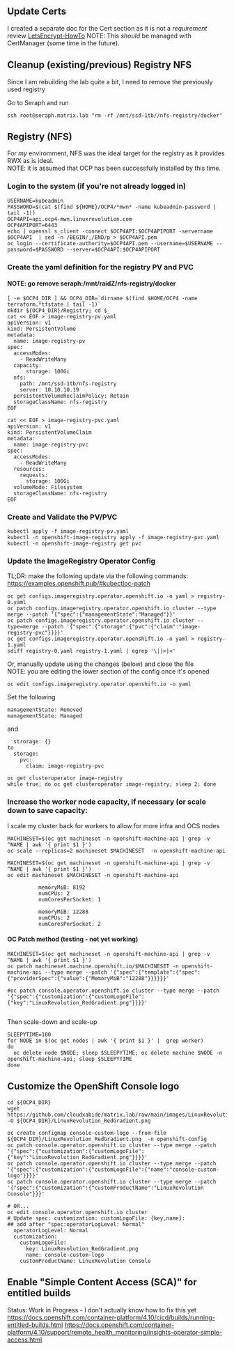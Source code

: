 ## Update Certs
I created a separate doc for the Cert section as it is not a *requirement*
review [LetsEncrypt-HowTo](./25-OCP4-lets_encrypt.md)
NOTE:  This *should* be managed with CertManager (some time in the future).

##  Cleanup (existing/previous) Registry NFS
Since I am rebuilding the lab quite a bit, I need to remove the previously used registry  

Go to Seraph and run
```
ssh root@seraph.matrix.lab "rm -rf /mnt/ssd-1tb//nfs-registry/docker"
```

## Registry (NFS)
For *my* enviromment, NFS was the ideal target for the registry as it provides RWX as is ideal.  
NOTE: it is assumed that OCP has been successfully installed by this time.  

### Login to the system (if you're not already logged in)
```
USERNAME=kubeadmin
PASSWORD=$(cat $(find ${HOME}/OCP4/*mwn* -name kubeadmin-password | tail -1))
OCP4API=api.ocp4-mwn.linuxrevolution.com
OCP4APIPORT=6443
echo | openssl s_client -connect $OCP4API:$OCP4APIPORT -servername $OCP4API  | sed -n /BEGIN/,/END/p > $OCP4API.pem
oc login --certificate-authority=$OCP4API.pem --username=$USERNAME --password=$PASSWORD --server=$OCP4API:$OCP4APIPORT
```

### Create the yaml definition for the registry PV and PVC
#### NOTE: go remove seraph:/mnt/raidZ/nfs-registry/docker
```
[ -e $OCP4_DIR ] && OCP4_DIR=`dirname $(find $HOME/OCP4 -name terraform.*tfstate | tail -1)`
mkdir ${OCP4_DIR}/Registry; cd $_
cat << EOF > image-registry-pv.yaml
apiVersion: v1
kind: PersistentVolume
metadata:
  name: image-registry-pv
spec:
  accessModes:
    - ReadWriteMany
  capacity:
      storage: 100Gi
  nfs:
    path: /mnt/ssd-1tb/nfs-registry
    server: 10.10.10.19
  persistentVolumeReclaimPolicy: Retain
  storageClassName: nfs-registry
EOF

cat << EOF > image-registry-pvc.yaml
apiVersion: v1
kind: PersistentVolumeClaim
metadata:
  name: image-registry-pvc
spec:
  accessModes:
    - ReadWriteMany
  resources:
    requests:
      storage: 100Gi
  volumeMode: Filesystem
  storageClassName: nfs-registry
EOF
```

### Create and Validate the PV/PVC
```
kubectl apply -f image-registry-pv.yaml
kubectl -n openshift-image-registry apply -f image-registry-pvc.yaml
kubectl -n openshift-image-registry get pvc
```

### Update the ImageRegistry Operator Config
TL;DR: make the following update via the following commands: 
https://examples.openshift.pub/#kubectloc-patch
```
oc get configs.imageregistry.operator.openshift.io -o yaml > registry-0.yaml
oc patch configs.imageregistry.operator.openshift.io cluster --type merge --patch '{"spec":{"managementState":"Managed"}}'
oc patch configs.imageregistry.operator.openshift.io cluster --type=merge --patch '{"spec":{"storage":{"pvc":{"claim":"image-registry-pvc"}}}}'
oc get configs.imageregistry.operator.openshift.io -o yaml > registry-1.yaml
sdiff registry-0.yaml registry-1.yaml | egrep '\||>|<'
```

Or, manually update using the changes (below) and close the file  
NOTE:  you are editing the lower section of the config once it's opened
```
oc edit configs.imageregistry.operator.openshift.io -o yaml
```
Set the following
```
managementState: Removed
managementState: Managed
```
and
```
  strorage: {}
to 
  storage:
    pvc:
      claim: image-registry-pvc
```

```
oc get clusteroperator image-registry
while true; do oc get clusteroperator image-registry; sleep 2; done
```

### Increase the worker node capacity, if necessary (or scale down to save capacity:
I scale my cluster back for workers to allow for more infra and OCS nodes
```
MACHINESET=$(oc get machineset -n openshift-machine-api | grep -v ^NAME | awk '{ print $1 }')
oc scale --replicas=2 machineset $MACHINESET  -n openshift-machine-api
```

```
MACHINESET=$(oc get machineset -n openshift-machine-api | grep -v ^NAME | awk '{ print $1 }')
oc edit machineset $MACHINESET -n openshift-machine-api

          memoryMiB: 8192
          numCPUs: 2
          numCoresPerSocket: 1

          memoryMiB: 12288
          numCPUs: 2
          numCoresPerSocket: 2
```

#### OC Patch method (testing - not yet working)
```
MACHINESET=$(oc get machineset -n openshift-machine-api | grep -v ^NAME | awk '{ print $1 }')
oc patch machineset.machine.openshift.io/$MACHINESET -n openshift-machine-api --type merge --patch '{"spec":{"template":{"spec":{"providerSpec":{"value":{"MemoryMiB":"12288"}}}}}}'

#oc patch console.operator.openshift.io cluster --type merge --patch '{"spec":{"customization":{"customLogoFile":{"key":"LinuxRevolution_RedGradient.png"}}}}'


```

Then scale-down and scale-up
```
SLEEPYTIME=180
for NODE in $(oc get nodes | awk '{ print $1 }' |  grep worker)
do 
  oc delete node $NODE; sleep $SLEEPYTIME; oc delete machine $NODE -n openshift-machine-api; sleep $SLEEPYTIME
done
```

## Customize the OpenShift Console logo

```
cd ${OCP4_DIR}
wget https://github.com/cloudxabide/matrix.lab/raw/main/images/LinuxRevolution_RedGradient.png -O ${OCP4_DIR}/LinuxRevolution_RedGradient.png

oc create configmap console-custom-logo --from-file ${OCP4_DIR}/LinuxRevolution_RedGradient.png  -n openshift-config
oc patch console.operator.openshift.io cluster --type merge --patch '{"spec":{"customization":{"customLogoFile":{"key":"LinuxRevolution_RedGradient.png"}}}}'
oc patch console.operator.openshift.io cluster --type merge --patch '{"spec":{"customization":{"customLogoFile":{"name":"console-custom-logo"}}}}'
oc patch console.operator.openshift.io cluster --type merge --patch '{"spec":{"customization":{"customProductName":"LinuxRevolution Console"}}}'

# OR...
oc edit console.operator.openshift.io cluster
# Update spec: customization: customLogoFile: {key,name}:
## add after "spec:operatorLogLevel: Normal"
  operatorLogLevel: Normal
  customization:
    customLogoFile:
      key: LinuxRevolution_RedGradient.png
      name: console-custom-logo
    customProductName: LinuxRevolution Console
```

## Enable "Simple Content Access (SCA)" for entitled builds
Status:  Work in Progress - I don't actually know how to fix this yet
https://docs.openshift.com/container-platform/4.10/cicd/builds/running-entitled-builds.html
https://docs.openshift.com/container-platform/4.10/support/remote_health_monitoring/insights-operator-simple-access.html
